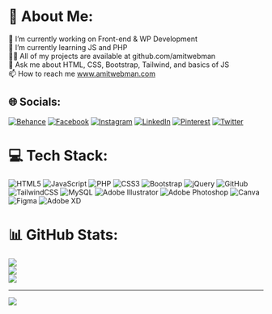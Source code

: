 # 💫 About Me:
🔭 I’m currently working on Front-end & WP Development<br>🌱 I’m currently learning JS and PHP<br>👨‍💻 All of my projects are available at github.com/amitwebman<br>💬 Ask me about HTML, CSS, Bootstrap, Tailwind, and basics of JS<br>📫 How to reach me www.amitwebman.com


## 🌐 Socials:
[![Behance](https://img.shields.io/badge/Behance-1769ff?logo=behance&logoColor=white)](https://behance.net/amitwebman) [![Facebook](https://img.shields.io/badge/Facebook-%231877F2.svg?logo=Facebook&logoColor=white)](https://facebook.com/amitwebman) [![Instagram](https://img.shields.io/badge/Instagram-%23E4405F.svg?logo=Instagram&logoColor=white)](https://instagram.com/amit_webman) [![LinkedIn](https://img.shields.io/badge/LinkedIn-%230077B5.svg?logo=linkedin&logoColor=white)](https://linkedin.com/in/amitwebman) [![Pinterest](https://img.shields.io/badge/Pinterest-%23E60023.svg?logo=Pinterest&logoColor=white)](https://pinterest.com/amitwebman) [![Twitter](https://img.shields.io/badge/Twitter-%231DA1F2.svg?logo=Twitter&logoColor=white)](https://twitter.com/amitwebman) 

# 💻 Tech Stack:
![HTML5](https://img.shields.io/badge/html5-%23E34F26.svg?style=for-the-badge&logo=html5&logoColor=white) ![JavaScript](https://img.shields.io/badge/javascript-%23323330.svg?style=for-the-badge&logo=javascript&logoColor=%23F7DF1E) ![PHP](https://img.shields.io/badge/php-%23777BB4.svg?style=for-the-badge&logo=php&logoColor=white) ![CSS3](https://img.shields.io/badge/css3-%231572B6.svg?style=for-the-badge&logo=css3&logoColor=white) ![Bootstrap](https://img.shields.io/badge/bootstrap-%23563D7C.svg?style=for-the-badge&logo=bootstrap&logoColor=white) ![jQuery](https://img.shields.io/badge/jquery-%230769AD.svg?style=for-the-badge&logo=jquery&logoColor=white) ![GitHub](https://img.shields.io/badge/GitHub-%23121011.svg?style=for-the-badge&logo=github&logoColor=white) ![TailwindCSS](https://img.shields.io/badge/tailwindcss-%2338B2AC.svg?style=for-the-badge&logo=tailwind-css&logoColor=white) ![MySQL](https://img.shields.io/badge/mysql-%2300f.svg?style=for-the-badge&logo=mysql&logoColor=white) ![Adobe Illustrator](https://img.shields.io/badge/adobeillustrator-%23FF9A00.svg?style=for-the-badge&logo=adobeillustrator&logoColor=white) ![Adobe Photoshop](https://img.shields.io/badge/adobephotoshop-%2331A8FF.svg?style=for-the-badge&logo=adobephotoshop&logoColor=white) ![Canva](https://img.shields.io/badge/Canva-%2300C4CC.svg?style=for-the-badge&logo=Canva&logoColor=white) 	![Figma](https://img.shields.io/badge/figma-%23F24E1E.svg?style=for-the-badge&logo=figma&logoColor=white) ![Adobe XD](https://img.shields.io/badge/Adobe%20XD-470137?style=for-the-badge&logo=Adobe%20XD&logoColor=#FF61F6)
# 📊 GitHub Stats:
![](https://github-readme-stats.vercel.app/api?username=amitwebman&theme=algolia&hide_border=true&include_all_commits=false&count_private=false)<br/>
![](https://github-readme-streak-stats.herokuapp.com/?user=amitwebman&theme=algolia&hide_border=true)<br/>
![](https://github-readme-stats.vercel.app/api/top-langs/?username=amitwebman&theme=algolia&hide_border=true&include_all_commits=false&count_private=false&layout=compact)

---
[![](https://visitcount.itsvg.in/api?id=amitwebman&icon=0&color=0)](https://visitcount.itsvg.in)

<!-- Proudly created with GPRM ( https://gprm.itsvg.in ) -->
